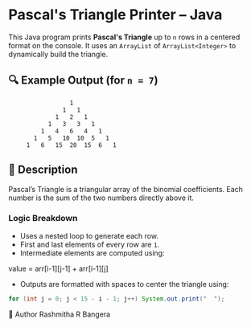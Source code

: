 # Pascal's Triangle Printer – Java

This Java program prints **Pascal's Triangle** up to `n` rows in a centered format on the console. It uses an `ArrayList` of `ArrayList<Integer>` to dynamically build the triangle.

## 🔍 Example Output (for `n = 7`)

                     1 
                   1   1   
                 1   2   1   
               1   3   3   1   
             1   4   6   4   1   
           1   5   10  10  5   1   
         1   6   15  20  15  6   1   


## 🧠 Description

Pascal’s Triangle is a triangular array of the binomial coefficients. Each number is the sum of the two numbers directly above it.

### Logic Breakdown

- Uses a nested loop to generate each row.
- First and last elements of every row are `1`.
- Intermediate elements are computed using:

value = arr[i-1][j-1] + arr[i-1][j]

- Outputs are formatted with spaces to center the triangle using:

```java
for (int j = 0; j < 15 - i - 1; j++) System.out.print("  ");
```

👤 Author
Rashmitha R Bangera